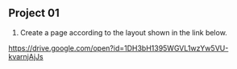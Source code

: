 ## Project 01

1. Create a page according to the layout shown in the link below.

https://drive.google.com/open?id=1DH3bH1395WGVL1wzYw5VU-kvarnjAjJs
